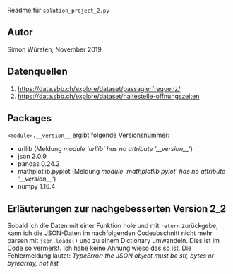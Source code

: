 Readme für ```solution_project_2.py```

## Autor
Simon Würsten, November 2019

## Datenquellen
1. https://data.sbb.ch/explore/dataset/passagierfrequenz/
1. https://data.sbb.ch/explore/dataset/haltestelle-offnungszeiten

## Packages

```<module>.__version__``` ergibt folgende Versionsnummer:
- urllib (Meldung *module 'urllib' has no attribute '\_\_version\_\_'*)
- json 2.0.9
- pandas 0.24.2
- mathplotlib.pyplot (Meldung *module 'mathplotlib.pylot' has no attribute '\_\_version\_\_'*)
- numpy 1.16.4

## Erläuterungen zur nachgebesserten Version 2_2
Sobald ich die Daten mit einer Funktion hole und mit ```return``` zurückgebe, kann ich die JSON-Daten im nachfolgenden Codeabschnitt nicht mehr parsen mit ```json.loads()``` und zu einem Dictionary umwandeln. Dies ist im Code so vermerkt. Ich habe keine Ahnung wieso das so ist.
Die Fehlermeldung lautet: *TypeError: the JSON object must be str, bytes or bytearray, not list*
